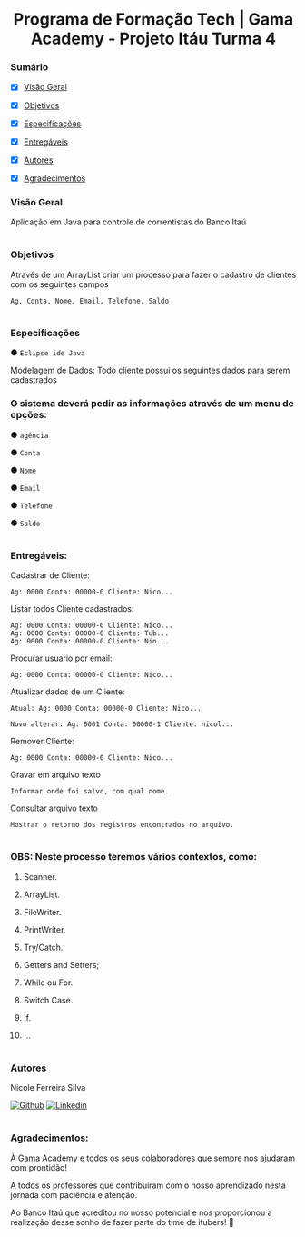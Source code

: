 # <div align="center"> Programa de Formação Tech | Gama Academy - Projeto Itáu Turma 4 </div>


### Sumário
- [X] [Visão Geral](#visão-geral)

- [X] [Objetivos](#objetivos)

- [X] [Especificações](#especificações)

- [X] [Entregáveis](#entregáveis)

- [X] [Autores](#autores)

- [X] [Agradecimentos](#agradecimentos)

### Visão Geral
Aplicação em Java para controle de correntistas do Banco Itaú
#

### Objetivos
Através de um ArrayList criar um processo para fazer o cadastro de clientes com os seguintes 
campos <br>

 `Ag, Conta, Nome, Email, Telefone, Saldo`
#

### Especificações

● `Eclipse ide Java`

Modelagem de Dados: 
Todo cliente possui os seguintes dados para serem cadastrados

### O sistema deverá pedir as informações através de um menu de opções:

● `agência`

● `Conta`

● `Nome`

● `Email`

● `Telefone`

● `Saldo`
#

### Entregáveis:

Cadastrar de Cliente:

    Ag: 0000 Conta: 00000-0 Cliente: Nico...
    
Listar todos Cliente cadastrados:

    Ag: 0000 Conta: 00000-0 Cliente: Nico...
    Ag: 0000 Conta: 00000-0 Cliente: Tub...
    Ag: 0000 Conta: 00000-0 Cliente: Nin...
    
Procurar usuario por email:

    Ag: 0000 Conta: 00000-0 Cliente: Nico...
  
Atualizar dados de um Cliente:

    Atual: Ag: 0000 Conta: 00000-0 Cliente: Nico...
    
    Novo alterar: Ag: 0001 Conta: 00000-1 Cliente: nicol...
  
Remover Cliente:

    Ag: 0000 Conta: 00000-0 Cliente: Nico...

 Gravar em arquivo texto

    Informar onde foi salvo, com qual nome.
    
 Consultar arquivo texto

    Mostrar o retorno dos registros encontrados no arquivo.

#

### OBS: Neste processo teremos vários contextos, como:
1. Scanner.

2. ArrayList.

3. FileWriter.

4. PrintWriter.

5. Try/Catch.

6. Getters and Setters;

7. While ou For.

8. Switch Case.

10. If.

10. ...
#

### Autores



<summary>Nicole Ferreira Silva</summary>

[![Github](https://img.shields.io/badge/GitHub-100000?style=for-the-badge&logo=github&logoColor=white)](https://github.com/lefeani)
[![Linkedin](https://img.shields.io/badge/LinkedIn-0077B5?style=for-the-badge&logo=linkedin&logoColor=white)](https://www.linkedin.com/in/nicole-ferreira-8438a4139/)

#

### Agradecimentos:

À Gama Academy e todos os seus colaboradores que sempre nos ajudaram com prontidão!

A todos os professores que contribuíram com o nosso aprendizado nesta jornada com paciência e atenção.

Ao Banco Itaú que acreditou no nosso potencial e nos proporcionou a realização desse sonho de fazer parte do time de itubers! 🤍
